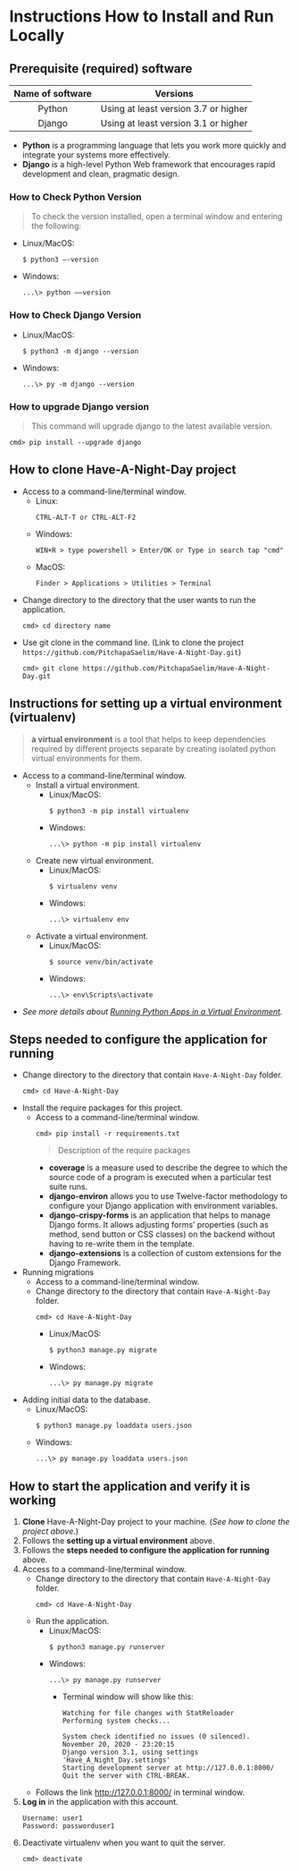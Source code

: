 # Instructions How to Install and Run Locally
## Prerequisite (required) software
|    Name of software    | Versions |
|:----------------------:|:--------:|
|Python|Using at least version 3.7 or higher|
|Django|Using at least version 3.1 or higher|

* **Python** is a programming language that lets you work more quickly and integrate your systems more effectively.
* **Django** is a high-level Python Web framework that encourages rapid development and clean, pragmatic design.

### How to Check Python Version 
> To check the version installed, open a terminal window and entering the following:
* Linux/MacOS:
    ```
    $ python3 –-version
    ``` 
* Windows: 
    ``` 
    ...\> python ––version
    ```
### How to Check Django Version 
* Linux/MacOS:
    ```
    $ python3 -m django --version
    ```
* Windows: 
    ``` 
    ...\> py -m django --version
    ```
### How to upgrade Django version
> This command will upgrade django to the latest available version.
```
cmd> pip install --upgrade django
```
## How to clone Have-A-Night-Day project
* Access to a command-line/terminal window.
    * Linux:
        ```
        CTRL-ALT-T or CTRL-ALT-F2
        ``` 
    * Windows: 
        ``` 
        WIN+R > type powershell > Enter/OK or Type in search tap "cmd"
        ```
    * MacOS: 
        ```
        Finder > Applications > Utilities > Terminal
        ```
* Change directory to the directory that the user wants to run the application.
    ```
    cmd> cd directory name
    ```
* Use git clone in the command line. (Link to clone the project `https://github.com/PitchapaSaelim/Have-A-Night-Day.git`)
    ```
    cmd> git clone https://github.com/PitchapaSaelim/Have-A-Night-Day.git
    ```
## Instructions for setting up a virtual environment (virtualenv)
> **a virtual environment** is a tool that helps to keep dependencies required by different projects separate by creating isolated python virtual environments for them.
* Access to a command-line/terminal window.
    * Install a virtual environment.
        * Linux/MacOS:
            ```
            $ python3 -m pip install virtualenv
            ```
        * Windows:
            ```
            ...\> python -m pip install virtualenv
            ```    
    * Create new virtual environment.
        * Linux/MacOS:
            ```
            $ virtualenv venv
            ```
        * Windows:
            ```
            ...\> virtualenv env
            ``` 
    * Activate a virtual environment.
        * Linux/MacOS:
            ```
            $ source venv/bin/activate
            ```
        * Windows:
            ```
            ...\> env\Scripts\activate
            ``` 
* *See more details about [Running Python Apps in a Virtual Environment](https://cpske.github.io/ISP/django/virtualenv).*
## Steps needed to configure the application for running
* Change directory to the directory that contain `Have-A-Night-Day` folder.
    ```
    cmd> cd Have-A-Night-Day
    ```
* Install the require packages for this project.
    * Access to a command-line/terminal window.
        ```
        cmd> pip install -r requirements.txt
        ``` 
        > Description of the require packages
        * **coverage** is a measure used to describe the degree to which the source code of a program is executed when a particular test suite runs.
        * **django-environ** allows you to use Twelve-factor methodology to configure your Django application with environment variables.
        * **django-crispy-forms** is an application that helps to manage Django forms. It allows adjusting forms’ properties (such as method, send button or CSS classes) on the backend without having to re-write them in the template.
        * **django-extensions** is a collection of custom extensions for the Django Framework.
* Running migrations
    * Access to a command-line/terminal window.
    * Change directory to the directory that contain `Have-A-Night-Day` folder.
        ```
        cmd> cd Have-A-Night-Day
        ```
        * Linux/MacOS:
            ```
            $ python3 manage.py migrate
            ```
        * Windows:
            ```
            ...\> py manage.py migrate
            ``` 
* Adding initial data to the database.
    * Linux/MacOS:
        ```
        $ python3 manage.py loaddata users.json
        ```
    * Windows:
        ```
        ...\> py manage.py loaddata users.json
        ``` 
## How to start the application and verify it is working
1. **Clone** Have-A-Night-Day project to your machine. (*See how to clone the project above.*)
2. Follows the **setting up a virtual environment** above.
3. Follows the **steps needed to configure the application for running** above.
4. Access to a command-line/terminal window.
    * Change directory to the directory that contain `Have-A-Night-Day` folder.
        ```
        cmd> cd Have-A-Night-Day
        ```
    * Run the application.
        * Linux/MacOS:
            ```
            $ python3 manage.py runserver
            ```
        * Windows:
            ```
            ...\> py manage.py runserver
            ``` 
            * Terminal window will show like this:
                ``` 
                Watching for file changes with StatReloader
                Performing system checks...

                System check identified no issues (0 silenced).
                November 20, 2020 - 23:20:15
                Django version 3.1, using settings 'Have_A_Night_Day.settings'
                Starting development server at http://127.0.0.1:8000/
                Quit the server with CTRL-BREAK.
                ``` 
    * Follows the link http://127.0.0.1:8000/ in terminal window.
5. **Log in** in the application with this account. 
    ```
    Username: user1
    Password: passworduser1
    ``` 
6. Deactivate virtualenv when you want to quit the server.
    ```
    cmd> deactivate 
    ``` 
